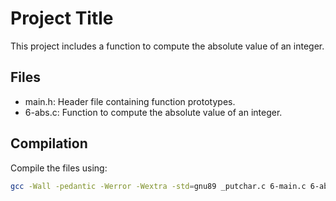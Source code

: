 # Project Title

This project includes a function to compute the absolute value of an integer.

## Files
- main.h: Header file containing function prototypes.
- 6-abs.c: Function to compute the absolute value of an integer.

## Compilation
Compile the files using:
```sh
gcc -Wall -pedantic -Werror -Wextra -std=gnu89 _putchar.c 6-main.c 6-abs.c -o 6-abs
